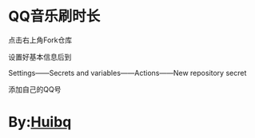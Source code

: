 # QQ音乐刷时长

点击右上角Fork仓库

设置好基本信息后到

Settings——Secrets and variables——Actions——New repository secret

添加自己的QQ号
# By:[Huibq](https://bbs.binmt.cc/?123688)
